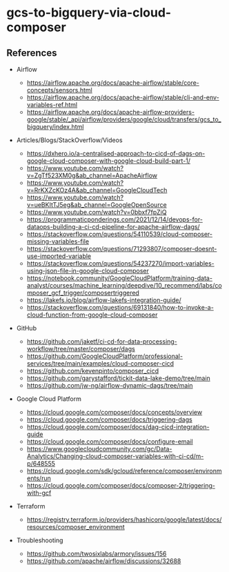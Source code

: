 # gcs-to-bigquery-via-cloud-composer

## References

- Airflow

  - https://airflow.apache.org/docs/apache-airflow/stable/core-concepts/sensors.html
  - https://airflow.apache.org/docs/apache-airflow/stable/cli-and-env-variables-ref.html
  - https://airflow.apache.org/docs/apache-airflow-providers-google/stable/_api/airflow/providers/google/cloud/transfers/gcs_to_bigquery/index.html

- Articles/Blogs/StackOverflow/Videos

  - https://dxhero.io/a-centralised-approach-to-cicd-of-dags-on-google-cloud-composer-with-google-cloud-build-part-1/
  - https://www.youtube.com/watch?v=ZgTf523XM0g&ab_channel=ApacheAirflow
  - https://www.youtube.com/watch?v=RrKXZcKOz4A&ab_channel=GoogleCloudTech
  - https://www.youtube.com/watch?v=ueBKItTJ5eg&ab_channel=GoogleOpenSource
  - https://www.youtube.com/watch?v=0bbxf7fpZiQ
  - https://programmaticponderings.com/2021/12/14/devops-for-dataops-building-a-ci-cd-pipeline-for-apache-airflow-dags/
  - https://stackoverflow.com/questions/54110539/cloud-composer-missing-variables-file
  - https://stackoverflow.com/questions/71293807/composer-doesnt-use-imported-variable
  - https://stackoverflow.com/questions/54237270/import-variables-using-json-file-in-google-cloud-composer
  - https://notebook.community/GoogleCloudPlatform/training-data-analyst/courses/machine_learning/deepdive/10_recommend/labs/composer_gcf_trigger/composertriggered
  - https://lakefs.io/blog/airflow-lakefs-integration-guide/
  - https://stackoverflow.com/questions/69131840/how-to-invoke-a-cloud-function-from-google-cloud-composer

- GitHub

  - https://github.com/jaketf/ci-cd-for-data-processing-workflow/tree/master/composer/dags
  - https://github.com/GoogleCloudPlatform/professional-services/tree/main/examples/cloud-composer-cicd
  - https://github.com/kevenpinto/composer_cicd
  - https://github.com/garystafford/tickit-data-lake-demo/tree/main
  - https://github.com/jw-ng/airflow-dynamic-dags/tree/main

- Google Cloud Platform

  - https://cloud.google.com/composer/docs/concepts/overview
  - https://cloud.google.com/composer/docs/triggering-dags
  - https://cloud.google.com/composer/docs/dag-cicd-integration-guide
  - https://cloud.google.com/composer/docs/configure-email
  - https://www.googlecloudcommunity.com/gc/Data-Analytics/Changing-cloud-composer-variables-with-ci-cd/m-p/648555
  - https://cloud.google.com/sdk/gcloud/reference/composer/environments/run
  - https://cloud.google.com/composer/docs/composer-2/triggering-with-gcf

- Terraform

  - https://registry.terraform.io/providers/hashicorp/google/latest/docs/resources/composer_environment

- Troubleshooting

  - https://github.com/twosixlabs/armory/issues/156
  - https://github.com/apache/airflow/discussions/32688
